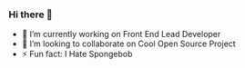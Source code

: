 ### Hi there 👋

- 🔭 I’m currently working on Front End Lead Developer
- 👯 I’m looking to collaborate on Cool Open Source Project
- ⚡ Fun fact: I Hate Spongebob 
<!--
**reyvaxreecded/reyvaxreecded** is a ✨ _special_ ✨ repository because its `README.md` (this file) appears on your GitHub profile.

Here are some ideas to get you started:


-->
